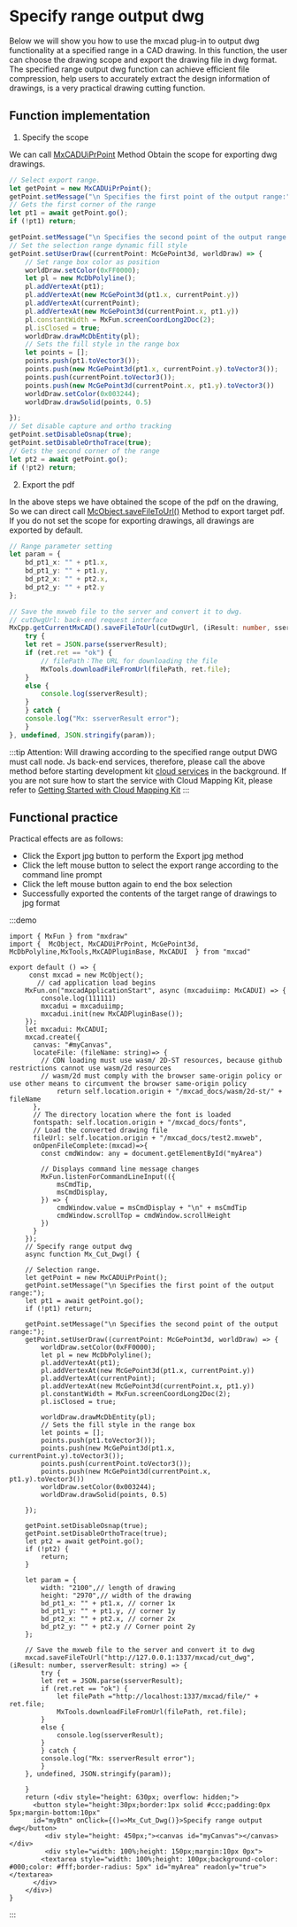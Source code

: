 # Specify range output dwg

Below we will show you how to use the mxcad plug-in to output dwg functionality at a specified range in a CAD drawing. In this function, the user can choose the drawing scope and export the drawing file in dwg format. The specified range output dwg function can achieve efficient file compression, help users to accurately extract the design information of drawings, is a very practical drawing cutting function.

## Function implementation

1. Specify the scope

We can call [MxCADUiPrPoint](../../../../api/classes/2d.MxCADUiPrPoint.md#class-mxcaduiprpoint) Method Obtain the scope for exporting dwg drawings.

```ts
// Select export range.
let getPoint = new MxCADUiPrPoint();
getPoint.setMessage("\n Specifies the first point of the output range:");
// Gets the first corner of the range
let pt1 = await getPoint.go();
if (!pt1) return;

getPoint.setMessage("\n Specifies the second point of the output range:");
// Set the selection range dynamic fill style
getPoint.setUserDraw((currentPoint: McGePoint3d, worldDraw) => {
    // Set range box color as position
    worldDraw.setColor(0xFF0000);
    let pl = new McDbPolyline();
    pl.addVertexAt(pt1);
    pl.addVertexAt(new McGePoint3d(pt1.x, currentPoint.y))
    pl.addVertexAt(currentPoint);
    pl.addVertexAt(new McGePoint3d(currentPoint.x, pt1.y))
    pl.constantWidth = MxFun.screenCoordLong2Doc(2);
    pl.isClosed = true;
    worldDraw.drawMcDbEntity(pl);
    // Sets the fill style in the range box
    let points = [];
    points.push(pt1.toVector3());
    points.push(new McGePoint3d(pt1.x, currentPoint.y).toVector3());
    points.push(currentPoint.toVector3());
    points.push(new McGePoint3d(currentPoint.x, pt1.y).toVector3())
    worldDraw.setColor(0x003244);
    worldDraw.drawSolid(points, 0.5)

});
// Set disable capture and ortho tracking
getPoint.setDisableOsnap(true);
getPoint.setDisableOrthoTrace(true);
// Gets the second corner of the range
let pt2 = await getPoint.go();
if (!pt2) return;
```

2. Export the pdf

In the above steps we have obtained the scope of the pdf on the drawing, So we can direct call [McObject.saveFileToUrl()](../../../../api/classes/2d.McObject.md#savefiletourl) Method to export target pdf. If you do not set the scope for exporting drawings, all drawings are exported by default.

```ts
// Range parameter setting
let param = {
    bd_pt1_x: "" + pt1.x,
    bd_pt1_y: "" + pt1.y,
    bd_pt2_x: "" + pt2.x,
    bd_pt2_y: "" + pt2.y
};

// Save the mxweb file to the server and convert it to dwg.
// cutDwgUrl: back-end request interface
MxCpp.getCurrentMxCAD().saveFileToUrl(cutDwgUrl, (iResult: number, sserverResult: string) => {
    try {
    let ret = JSON.parse(sserverResult);
    if (ret.ret == "ok") {
        // filePath：The URL for downloading the file
        MxTools.downloadFileFromUrl(filePath, ret.file);
    }
    else {
        console.log(sserverResult);
    }
    } catch {
    console.log("Mx: sserverResult error");
    }
}, undefined, JSON.stringify(param));
```

:::tip
Attention:
Will drawing according to the specified range output DWG must call node. Js back-end services, therefore, please call the above method before starting development kit [cloud services](https://www.mxdraw.com/download.html) in the background.
If you are not sure how to start the service with Cloud Mapping Kit, please refer to [Getting Started with Cloud Mapping Kit](https://help.mxdraw.com/?pid=32)
:::

## Functional practice

Practical effects are as follows:
* Click the Export jpg button to perform the Export jpg method
* Click the left mouse button to select the export range according to the command line prompt
* Click the left mouse button again to end the box selection
* Successfully exported the contents of the target range of drawings to jpg format

:::demo
```tsx
import { MxFun } from "mxdraw"
import {  McObject, MxCADUiPrPoint, McGePoint3d, McDbPolyline,MxTools,MxCADPluginBase, MxCADUI  } from "mxcad"

export default () => {
     const mxcad = new McObject();
       // cad application load begins
    MxFun.on("mxcadApplicationStart", async (mxcaduiimp: MxCADUI) => {
        console.log(111111)
        mxcadui = mxcaduiimp;
        mxcadui.init(new MxCADPluginBase());
    });
    let mxcadui: MxCADUI;
    mxcad.create({
      canvas: "#myCanvas",
      locateFile: (fileName: string)=> {
        // CDN loading must use wasm/ 2D-ST resources, because github restrictions cannot use wasm/2d resources
        // wasm/2d must comply with the browser same-origin policy or use other means to circumvent the browser same-origin policy
            return self.location.origin + "/mxcad_docs/wasm/2d-st/" + fileName
      },
      // The directory location where the font is loaded
      fontspath: self.location.origin + "/mxcad_docs/fonts",
      // Load the converted drawing file
      fileUrl: self.location.origin + "/mxcad_docs/test2.mxweb",
      onOpenFileComplete:(mxcad)=>{
        const cmdWindow: any = document.getElementById("myArea")

        // Displays command line message changes
        MxFun.listenForCommandLineInput(({
            msCmdTip,
            msCmdDisplay,
        }) => {
            cmdWindow.value = msCmdDisplay + "\n" + msCmdTip
            cmdWindow.scrollTop = cmdWindow.scrollHeight
        })
      }
    });
    // Specify range output dwg
    async function Mx_Cut_Dwg() {

    // Selection range.
    let getPoint = new MxCADUiPrPoint();
    getPoint.setMessage("\n Specifies the first point of the output range:");
    let pt1 = await getPoint.go();
    if (!pt1) return;

    getPoint.setMessage("\n Specifies the second point of the output range:");
    getPoint.setUserDraw((currentPoint: McGePoint3d, worldDraw) => {
        worldDraw.setColor(0xFF0000);
        let pl = new McDbPolyline();
        pl.addVertexAt(pt1);
        pl.addVertexAt(new McGePoint3d(pt1.x, currentPoint.y))
        pl.addVertexAt(currentPoint);
        pl.addVertexAt(new McGePoint3d(currentPoint.x, pt1.y))
        pl.constantWidth = MxFun.screenCoordLong2Doc(2);
        pl.isClosed = true;

        worldDraw.drawMcDbEntity(pl);
        // Sets the fill style in the range box
        let points = [];
        points.push(pt1.toVector3());
        points.push(new McGePoint3d(pt1.x, currentPoint.y).toVector3());
        points.push(currentPoint.toVector3());
        points.push(new McGePoint3d(currentPoint.x, pt1.y).toVector3())
        worldDraw.setColor(0x003244);
        worldDraw.drawSolid(points, 0.5)

    });

    getPoint.setDisableOsnap(true);
    getPoint.setDisableOrthoTrace(true);
    let pt2 = await getPoint.go();
    if (!pt2) {
        return;
    }

    let param = {
        width: "2100",// length of drawing
        height: "2970",// width of the drawing
        bd_pt1_x: "" + pt1.x, // corner 1x
        bd_pt1_y: "" + pt1.y, // corner 1y
        bd_pt2_x: "" + pt2.x, // corner 2x
        bd_pt2_y: "" + pt2.y // Corner point 2y
    };

    // Save the mxweb file to the server and convert it to dwg
    mxcad.saveFileToUrl("http://127.0.0.1:1337/mxcad/cut_dwg", (iResult: number, sserverResult: string) => {
        try {
        let ret = JSON.parse(sserverResult);
        if (ret.ret == "ok") {
            let filePath ="http://localhost:1337/mxcad/file/" + ret.file;
            MxTools.downloadFileFromUrl(filePath, ret.file);
        }
        else {
            console.log(sserverResult);
        }
        } catch {
        console.log("Mx: sserverResult error");
        }
    }, undefined, JSON.stringify(param));

    }
    return (<div style="height: 630px; overflow: hidden;">
      <button style="height:30px;border:1px solid #ccc;padding:0px 5px;margin-bottom:10px"
      id="myBtn" onClick={()=>Mx_Cut_Dwg()}>Specify range output dwg</button>
         <div style="height: 450px;"><canvas id="myCanvas"></canvas></div>
         <div style="width: 100%;height: 150px;margin:10px 0px">
        <textarea style="width: 100%;height: 100px;background-color: #000;color: #fff;border-radius: 5px" id="myArea" readonly="true"></textarea>
      </div>
    </div>)
}
```
:::



